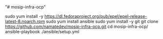 "# mosip-infra-ocp" 

sudo yum install -y https://dl.fedoraproject.org/pub/epel/epel-release-latest-8.noarch.rpm
sudo yum install ansible
sudo yum install -y git
git clone https://github.com/namatedev/mosip-infra-ocp.git
cd mosip-infra-ocp/
ansible-playbook ./ansible/setup.yml